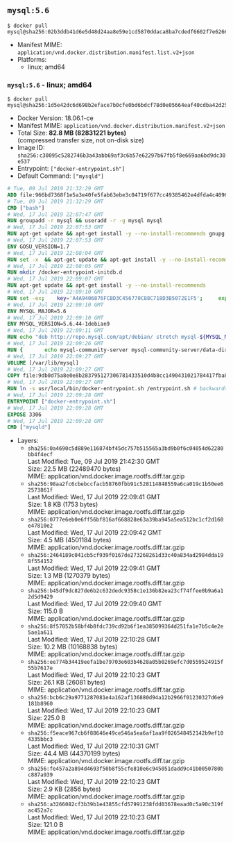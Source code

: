## `mysql:5.6`

```console
$ docker pull mysql@sha256:02b3ddb41d6e5d48d24aa8e59e1cd5870ddaca8ba7cdedf6602f7e6266240d64
```

-	Manifest MIME: `application/vnd.docker.distribution.manifest.list.v2+json`
-	Platforms:
	-	linux; amd64

### `mysql:5.6` - linux; amd64

```console
$ docker pull mysql@sha256:1d5e42dc6d698b2eface7b0cfe0bd6bdcf78d0e05664eaf40cdba42d255bc96b
```

-	Docker Version: 18.06.1-ce
-	Manifest MIME: `application/vnd.docker.distribution.manifest.v2+json`
-	Total Size: **82.8 MB (82831221 bytes)**  
	(compressed transfer size, not on-disk size)
-	Image ID: `sha256:c30095c5282746b3a43abb69af3c6b57e62297b67fb5f8e669aa6bd9dc30e537`
-	Entrypoint: `["docker-entrypoint.sh"]`
-	Default Command: `["mysqld"]`

```dockerfile
# Tue, 09 Jul 2019 21:32:29 GMT
ADD file:966bd7368f1e5a3e40fe5fab63ebe3c04719f677cc49385462e4dfda4c4096fb in / 
# Tue, 09 Jul 2019 21:32:29 GMT
CMD ["bash"]
# Wed, 17 Jul 2019 22:07:47 GMT
RUN groupadd -r mysql && useradd -r -g mysql mysql
# Wed, 17 Jul 2019 22:07:53 GMT
RUN apt-get update && apt-get install -y --no-install-recommends gnupg dirmngr && rm -rf /var/lib/apt/lists/*
# Wed, 17 Jul 2019 22:07:53 GMT
ENV GOSU_VERSION=1.7
# Wed, 17 Jul 2019 22:08:04 GMT
RUN set -x 	&& apt-get update && apt-get install -y --no-install-recommends ca-certificates wget && rm -rf /var/lib/apt/lists/* 	&& wget -O /usr/local/bin/gosu "https://github.com/tianon/gosu/releases/download/$GOSU_VERSION/gosu-$(dpkg --print-architecture)" 	&& wget -O /usr/local/bin/gosu.asc "https://github.com/tianon/gosu/releases/download/$GOSU_VERSION/gosu-$(dpkg --print-architecture).asc" 	&& export GNUPGHOME="$(mktemp -d)" 	&& gpg --batch --keyserver ha.pool.sks-keyservers.net --recv-keys B42F6819007F00F88E364FD4036A9C25BF357DD4 	&& gpg --batch --verify /usr/local/bin/gosu.asc /usr/local/bin/gosu 	&& gpgconf --kill all 	&& rm -rf "$GNUPGHOME" /usr/local/bin/gosu.asc 	&& chmod +x /usr/local/bin/gosu 	&& gosu nobody true 	&& apt-get purge -y --auto-remove ca-certificates wget
# Wed, 17 Jul 2019 22:08:05 GMT
RUN mkdir /docker-entrypoint-initdb.d
# Wed, 17 Jul 2019 22:09:07 GMT
RUN apt-get update && apt-get install -y --no-install-recommends 		pwgen 		perl 	&& rm -rf /var/lib/apt/lists/*
# Wed, 17 Jul 2019 22:09:10 GMT
RUN set -ex; 	key='A4A9406876FCBD3C456770C88C718D3B5072E1F5'; 	export GNUPGHOME="$(mktemp -d)"; 	gpg --batch --keyserver ha.pool.sks-keyservers.net --recv-keys "$key"; 	gpg --batch --export "$key" > /etc/apt/trusted.gpg.d/mysql.gpg; 	gpgconf --kill all; 	rm -rf "$GNUPGHOME"; 	apt-key list > /dev/null
# Wed, 17 Jul 2019 22:09:10 GMT
ENV MYSQL_MAJOR=5.6
# Wed, 17 Jul 2019 22:09:10 GMT
ENV MYSQL_VERSION=5.6.44-1debian9
# Wed, 17 Jul 2019 22:09:11 GMT
RUN echo "deb http://repo.mysql.com/apt/debian/ stretch mysql-${MYSQL_MAJOR}" > /etc/apt/sources.list.d/mysql.list
# Wed, 17 Jul 2019 22:09:26 GMT
RUN { 		echo mysql-community-server mysql-community-server/data-dir select ''; 		echo mysql-community-server mysql-community-server/root-pass password ''; 		echo mysql-community-server mysql-community-server/re-root-pass password ''; 		echo mysql-community-server mysql-community-server/remove-test-db select false; 	} | debconf-set-selections 	&& apt-get update && apt-get install -y mysql-server="${MYSQL_VERSION}" && rm -rf /var/lib/apt/lists/* 	&& rm -rf /var/lib/mysql && mkdir -p /var/lib/mysql /var/run/mysqld 	&& chown -R mysql:mysql /var/lib/mysql /var/run/mysqld 	&& chmod 777 /var/run/mysqld 	&& find /etc/mysql/ -name '*.cnf' -print0 		| xargs -0 grep -lZE '^(bind-address|log)' 		| xargs -rt -0 sed -Ei 's/^(bind-address|log)/#&/' 	&& echo '[mysqld]\nskip-host-cache\nskip-name-resolve' > /etc/mysql/conf.d/docker.cnf
# Wed, 17 Jul 2019 22:09:27 GMT
VOLUME [/var/lib/mysql]
# Wed, 17 Jul 2019 22:09:27 GMT
COPY file:9db0d75a8e0e8b283795127306781433510d4b8cc1490431021784417fba8d1d in /usr/local/bin/ 
# Wed, 17 Jul 2019 22:09:27 GMT
RUN ln -s usr/local/bin/docker-entrypoint.sh /entrypoint.sh # backwards compat
# Wed, 17 Jul 2019 22:09:28 GMT
ENTRYPOINT ["docker-entrypoint.sh"]
# Wed, 17 Jul 2019 22:09:28 GMT
EXPOSE 3306
# Wed, 17 Jul 2019 22:09:28 GMT
CMD ["mysqld"]
```

-	Layers:
	-	`sha256:0a4690c5d889e116874bf45dc757b515565a3bd9b0f6c04054d62280bb4f4ecf`  
		Last Modified: Tue, 09 Jul 2019 21:42:30 GMT  
		Size: 22.5 MB (22489470 bytes)  
		MIME: application/vnd.docker.image.rootfs.diff.tar.gzip
	-	`sha256:98aa2fc6cbebccfacb58760fbb91c528114848559a6ca019c1b50ee62573861f`  
		Last Modified: Wed, 17 Jul 2019 22:09:41 GMT  
		Size: 1.8 KB (1753 bytes)  
		MIME: application/vnd.docker.image.rootfs.diff.tar.gzip
	-	`sha256:0777e6eb0e6ff56bf816af668828e63a39ba945a5ea512bc1cf2d160e47810e2`  
		Last Modified: Wed, 17 Jul 2019 22:09:42 GMT  
		Size: 4.5 MB (4501184 bytes)  
		MIME: application/vnd.docker.image.rootfs.diff.tar.gzip
	-	`sha256:2464189c041cb5cf939f0167de273268261d33c40a834ad2984dda198f554152`  
		Last Modified: Wed, 17 Jul 2019 22:09:41 GMT  
		Size: 1.3 MB (1270379 bytes)  
		MIME: application/vnd.docker.image.rootfs.diff.tar.gzip
	-	`sha256:b45df9dc827de6b2c632dedc9358c1e136b82ea23cf74ffee0b9a6a12d5d9429`  
		Last Modified: Wed, 17 Jul 2019 22:09:40 GMT  
		Size: 115.0 B  
		MIME: application/vnd.docker.image.rootfs.diff.tar.gzip
	-	`sha256:8f57052b58bf4b8fdc739cd92b6f1ea385099364d251fa1e7b5c4e2e5ae1a611`  
		Last Modified: Wed, 17 Jul 2019 22:10:28 GMT  
		Size: 10.2 MB (10168838 bytes)  
		MIME: application/vnd.docker.image.rootfs.diff.tar.gzip
	-	`sha256:ee774b34419eefa1be79703e603b4628a05b0269efc7d0559524915f55b7617e`  
		Last Modified: Wed, 17 Jul 2019 22:10:23 GMT  
		Size: 26.1 KB (26081 bytes)  
		MIME: application/vnd.docker.image.rootfs.diff.tar.gzip
	-	`sha256:bcb6c29a9771287081e4a162af136880d94a12b2966f01230327d6e9181b8960`  
		Last Modified: Wed, 17 Jul 2019 22:10:23 GMT  
		Size: 225.0 B  
		MIME: application/vnd.docker.image.rootfs.diff.tar.gzip
	-	`sha256:f5eace967cb6f88646e49ce546a5ea6af1aa9f026548452142b9ef104335bbc3`  
		Last Modified: Wed, 17 Jul 2019 22:10:31 GMT  
		Size: 44.4 MB (44370199 bytes)  
		MIME: application/vnd.docker.image.rootfs.diff.tar.gzip
	-	`sha256:fe457a2a894d4693f50b8f55cfe810e6c945051dadd9c41b0050780bc887a939`  
		Last Modified: Wed, 17 Jul 2019 22:10:23 GMT  
		Size: 2.9 KB (2856 bytes)  
		MIME: application/vnd.docker.image.rootfs.diff.tar.gzip
	-	`sha256:a3266082cf3b39b1e43855cfd57991238fdd03678eaad0c5a90c319fac452a7c`  
		Last Modified: Wed, 17 Jul 2019 22:10:23 GMT  
		Size: 121.0 B  
		MIME: application/vnd.docker.image.rootfs.diff.tar.gzip

